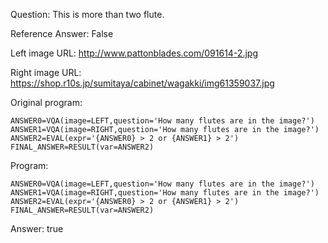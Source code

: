 Question: This is more than two flute.

Reference Answer: False

Left image URL: http://www.pattonblades.com/091614-2.jpg

Right image URL: https://shop.r10s.jp/sumitaya/cabinet/wagakki/img61359037.jpg

Original program:

```
ANSWER0=VQA(image=LEFT,question='How many flutes are in the image?')
ANSWER1=VQA(image=RIGHT,question='How many flutes are in the image?')
ANSWER2=EVAL(expr='{ANSWER0} > 2 or {ANSWER1} > 2')
FINAL_ANSWER=RESULT(var=ANSWER2)
```
Program:

```
ANSWER0=VQA(image=LEFT,question='How many flutes are in the image?')
ANSWER1=VQA(image=RIGHT,question='How many flutes are in the image?')
ANSWER2=EVAL(expr='{ANSWER0} > 2 or {ANSWER1} > 2')
FINAL_ANSWER=RESULT(var=ANSWER2)
```
Answer: true

